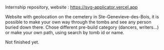 Internship repository, website : https://svg-applicator.vercel.app

Website with geolocation on the cemetery in Ste-Genevieve-des-Bois, it is possible to make your own way through the tombs and see any person buried down there. Chose different pre-build category (dancers, writers...) or make your own path, using search by tomb id or name.

Not finished yet.
